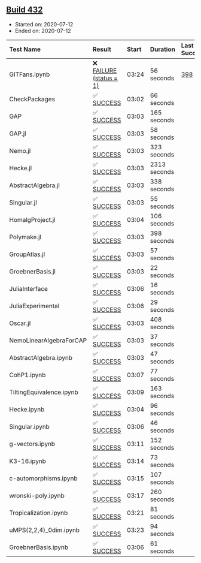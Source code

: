 ## [Build 432](https://oscarci.mathematik.uni-kl.de/job/oscar-stable/432/)

* Started on: 2020-07-12
* Ended on: 2020-07-12

| Test Name    | Result | Start | Duration | Last Success | First Failure |
|:-------------|:-------|:------|:---------|:-------------|:--------------|
| GITFans.ipynb | ❌ [FAILURE (status = 1)](https://oscarci.mathematik.uni-kl.de/job/oscar-stable/432/artifact/logs/build-432/GITFans.ipynb.log) | 03:24 | 56 seconds | [398](https://oscarci.mathematik.uni-kl.de/job/oscar-stable/398/) | [399](https://oscarci.mathematik.uni-kl.de/job/oscar-stable/399/) |
| CheckPackages | ✅ [SUCCESS](https://oscarci.mathematik.uni-kl.de/job/oscar-stable/432/artifact/logs/build-432/CheckPackages.log) | 03:02 | 66 seconds |  |  |
| GAP | ✅ [SUCCESS](https://oscarci.mathematik.uni-kl.de/job/oscar-stable/432/artifact/logs/build-432/GAP.log) | 03:03 | 165 seconds |  |  |
| GAP.jl | ✅ [SUCCESS](https://oscarci.mathematik.uni-kl.de/job/oscar-stable/432/artifact/logs/build-432/GAP.jl.log) | 03:03 | 58 seconds |  |  |
| Nemo.jl | ✅ [SUCCESS](https://oscarci.mathematik.uni-kl.de/job/oscar-stable/432/artifact/logs/build-432/Nemo.jl.log) | 03:03 | 323 seconds |  |  |
| Hecke.jl | ✅ [SUCCESS](https://oscarci.mathematik.uni-kl.de/job/oscar-stable/432/artifact/logs/build-432/Hecke.jl.log) | 03:03 | 2313 seconds |  |  |
| AbstractAlgebra.jl | ✅ [SUCCESS](https://oscarci.mathematik.uni-kl.de/job/oscar-stable/432/artifact/logs/build-432/AbstractAlgebra.jl.log) | 03:03 | 338 seconds |  |  |
| Singular.jl | ✅ [SUCCESS](https://oscarci.mathematik.uni-kl.de/job/oscar-stable/432/artifact/logs/build-432/Singular.jl.log) | 03:03 | 55 seconds |  |  |
| HomalgProject.jl | ✅ [SUCCESS](https://oscarci.mathematik.uni-kl.de/job/oscar-stable/432/artifact/logs/build-432/HomalgProject.jl.log) | 03:04 | 106 seconds |  |  |
| Polymake.jl | ✅ [SUCCESS](https://oscarci.mathematik.uni-kl.de/job/oscar-stable/432/artifact/logs/build-432/Polymake.jl.log) | 03:03 | 398 seconds |  |  |
| GroupAtlas.jl | ✅ [SUCCESS](https://oscarci.mathematik.uni-kl.de/job/oscar-stable/432/artifact/logs/build-432/GroupAtlas.jl.log) | 03:03 | 57 seconds |  |  |
| GroebnerBasis.jl | ✅ [SUCCESS](https://oscarci.mathematik.uni-kl.de/job/oscar-stable/432/artifact/logs/build-432/GroebnerBasis.jl.log) | 03:03 | 22 seconds |  |  |
| JuliaInterface | ✅ [SUCCESS](https://oscarci.mathematik.uni-kl.de/job/oscar-stable/432/artifact/logs/build-432/JuliaInterface.log) | 03:06 | 16 seconds |  |  |
| JuliaExperimental | ✅ [SUCCESS](https://oscarci.mathematik.uni-kl.de/job/oscar-stable/432/artifact/logs/build-432/JuliaExperimental.log) | 03:06 | 29 seconds |  |  |
| Oscar.jl | ✅ [SUCCESS](https://oscarci.mathematik.uni-kl.de/job/oscar-stable/432/artifact/logs/build-432/Oscar.jl.log) | 03:03 | 408 seconds |  |  |
| NemoLinearAlgebraForCAP | ✅ [SUCCESS](https://oscarci.mathematik.uni-kl.de/job/oscar-stable/432/artifact/logs/build-432/NemoLinearAlgebraForCAP.log) | 03:03 | 37 seconds |  |  |
| AbstractAlgebra.ipynb | ✅ [SUCCESS](https://oscarci.mathematik.uni-kl.de/job/oscar-stable/432/artifact/logs/build-432/AbstractAlgebra.ipynb.log) | 03:03 | 47 seconds |  |  |
| CohP1.ipynb | ✅ [SUCCESS](https://oscarci.mathematik.uni-kl.de/job/oscar-stable/432/artifact/logs/build-432/CohP1.ipynb.log) | 03:07 | 77 seconds |  |  |
| TiltingEquivalence.ipynb | ✅ [SUCCESS](https://oscarci.mathematik.uni-kl.de/job/oscar-stable/432/artifact/logs/build-432/TiltingEquivalence.ipynb.log) | 03:09 | 163 seconds |  |  |
| Hecke.ipynb | ✅ [SUCCESS](https://oscarci.mathematik.uni-kl.de/job/oscar-stable/432/artifact/logs/build-432/Hecke.ipynb.log) | 03:04 | 96 seconds |  |  |
| Singular.ipynb | ✅ [SUCCESS](https://oscarci.mathematik.uni-kl.de/job/oscar-stable/432/artifact/logs/build-432/Singular.ipynb.log) | 03:06 | 46 seconds |  |  |
| g-vectors.ipynb | ✅ [SUCCESS](https://oscarci.mathematik.uni-kl.de/job/oscar-stable/432/artifact/logs/build-432/g-vectors.ipynb.log) | 03:11 | 152 seconds |  |  |
| K3-16.ipynb | ✅ [SUCCESS](https://oscarci.mathematik.uni-kl.de/job/oscar-stable/432/artifact/logs/build-432/K3-16.ipynb.log) | 03:14 | 73 seconds |  |  |
| c-automorphisms.ipynb | ✅ [SUCCESS](https://oscarci.mathematik.uni-kl.de/job/oscar-stable/432/artifact/logs/build-432/c-automorphisms.ipynb.log) | 03:15 | 107 seconds |  |  |
| wronski-poly.ipynb | ✅ [SUCCESS](https://oscarci.mathematik.uni-kl.de/job/oscar-stable/432/artifact/logs/build-432/wronski-poly.ipynb.log) | 03:17 | 260 seconds |  |  |
| Tropicalization.ipynb | ✅ [SUCCESS](https://oscarci.mathematik.uni-kl.de/job/oscar-stable/432/artifact/logs/build-432/Tropicalization.ipynb.log) | 03:21 | 81 seconds |  |  |
| uMPS(2,2,4)_0dim.ipynb | ✅ [SUCCESS](https://oscarci.mathematik.uni-kl.de/job/oscar-stable/432/artifact/logs/build-432/uMPS-2-2-4-_0dim.ipynb.log) | 03:23 | 94 seconds |  |  |
| GroebnerBasis.ipynb | ✅ [SUCCESS](https://oscarci.mathematik.uni-kl.de/job/oscar-stable/432/artifact/logs/build-432/GroebnerBasis.ipynb.log) | 03:06 | 61 seconds |  |  |
